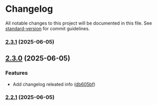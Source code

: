 # Changelog

All notable changes to this project will be documented in this file. See [standard-version](https://github.com/conventional-changelog/standard-version) for commit guidelines.

### [2.3.1](https://github.com/nzhussup/admin-panel-personal-website/compare/v2.3.0...v2.3.1) (2025-06-05)

## [2.3.0](https://github.com/nzhussup/admin-panel-personal-website/compare/v2.2.1...v2.3.0) (2025-06-05)


### Features

* Add changelog releated info ([db605bf](https://github.com/nzhussup/admin-panel-personal-website/commit/db605bfb845b594dc306e4070044767fef16ae66))

### [2.2.1](https://github.com/nzhussup/admin-panel-personal-website/compare/v2.2.0...v2.2.1) (2025-06-05)
